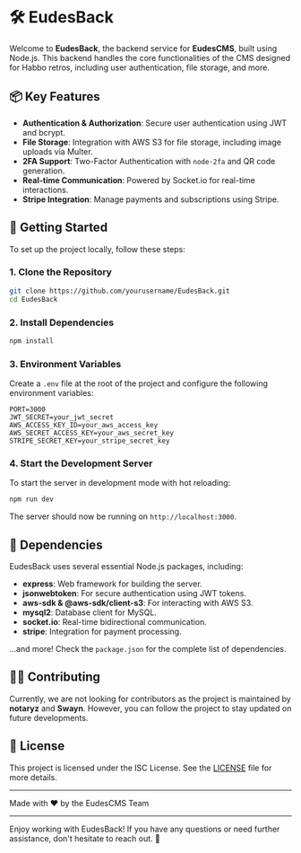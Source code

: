 
# 🛠️ EudesBack

Welcome to **EudesBack**, the backend service for **EudesCMS**, built using Node.js. This backend handles the core functionalities of the CMS designed for Habbo retros, including user authentication, file storage, and more.

## 📦 Key Features

- **Authentication & Authorization**: Secure user authentication using JWT and bcrypt.
- **File Storage**: Integration with AWS S3 for file storage, including image uploads via Multer.
- **2FA Support**: Two-Factor Authentication with `node-2fa` and QR code generation.
- **Real-time Communication**: Powered by Socket.io for real-time interactions.
- **Stripe Integration**: Manage payments and subscriptions using Stripe.

## 🚀 Getting Started

To set up the project locally, follow these steps:

### 1. Clone the Repository

```bash
git clone https://github.com/yourusername/EudesBack.git
cd EudesBack
```

### 2. Install Dependencies

```bash
npm install
```

### 3. Environment Variables

Create a `.env` file at the root of the project and configure the following environment variables:

```env
PORT=3000
JWT_SECRET=your_jwt_secret
AWS_ACCESS_KEY_ID=your_aws_access_key
AWS_SECRET_ACCESS_KEY=your_aws_secret_key
STRIPE_SECRET_KEY=your_stripe_secret_key
```

### 4. Start the Development Server

To start the server in development mode with hot reloading:

```bash
npm run dev
```

The server should now be running on `http://localhost:3000`.

## 🧰 Dependencies

EudesBack uses several essential Node.js packages, including:

- **express**: Web framework for building the server.
- **jsonwebtoken**: For secure authentication using JWT tokens.
- **aws-sdk & @aws-sdk/client-s3**: For interacting with AWS S3.
- **mysql2**: Database client for MySQL.
- **socket.io**: Real-time bidirectional communication.
- **stripe**: Integration for payment processing.

…and more! Check the `package.json` for the complete list of dependencies.

## 🧑‍💻 Contributing

Currently, we are not looking for contributors as the project is maintained by **notaryz** and **Swayn**. However, you can follow the project to stay updated on future developments.

## 📄 License

This project is licensed under the ISC License. See the [LICENSE](LICENSE) file for more details.

---

Made with ❤️ by the EudesCMS Team

---

Enjoy working with EudesBack! If you have any questions or need further assistance, don't hesitate to reach out. 🌟
